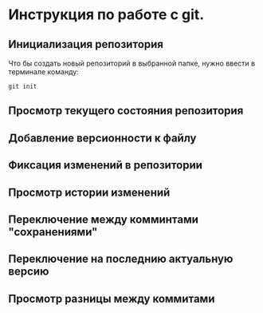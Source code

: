 # **Инструкция по работе с git.**

## Инициализация репозитория 

Что бы создать новый репозиторий в выбранной папке, нужно ввести в терминале команду:

    git init


## Просмотр текущего состояния репозитория 

## Добавление версионности к файлу

## Фиксация изменений в репозитории

## Просмотр истории изменений 

## Переключение между комминтами "сохранениями"

## Переключение на последнию актуальную версию

## Просмотр разницы между коммитами
